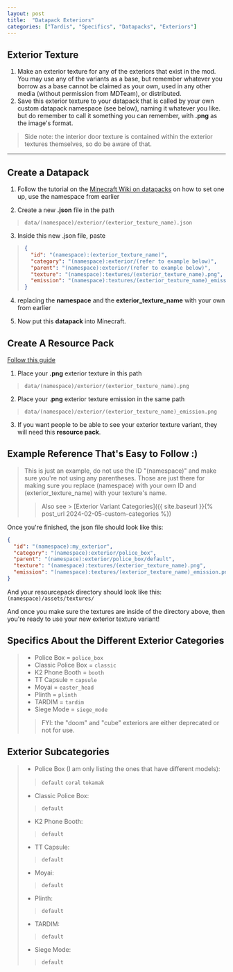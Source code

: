 ```yaml
---
layout: post
title:  "Datapack Exteriors"
categories: ["Tardis", "Specifics", "Datapacks", "Exteriors"]
---
```


## Exterior Texture
1. Make an exterior texture for any of the exteriors that exist in the mod. You may use any of the variants as a base, but remember whatever you borrow as a base cannot be claimed as your own, used in any other media (without permission from MDTeam), or distributed.
2. Save this exterior texture to your datapack that is called by your own custom datapack namespace (see below), naming it whatever you like. but do remember to call it something you can remember, with **.png** as the image's format.
> Side note: the interior door texture is contained within the exterior textures themselves, so do be aware of that.

---

## Create a Datapack
1. Follow the tutorial on the [Minecraft Wiki on datapacks](https://minecraft.wiki/w/Data_pack) on how to set one up, use the namespace from earlier

2. Create a new **.json** file in the path

> `data/(namespace)/exterior/(exterior_texture_name).json`

3. Inside this new .json file, paste

> ```json
> {
>   "id": "(namespace):(exterior_texture_name)",
>   "category": "(namespace):exterior/(refer to example below)",
>   "parent": "(namespace):exterior/(refer to example below)",
>   "texture": "(namespace):textures/(exterior_texture_name).png",
>   "emission": "(namespace):textures/(exterior_texture_name)_emission.png"
> }
> ```

4. replacing the **namespace** and the **exterior_texture_name** with your own from earlier

5. Now put this **datapack** into Minecraft.

## Create A Resource Pack
[Follow this guide](https://minecraft.wiki/w/Tutorials/Creating_a_resource_pack)

1. Place your **.png** exterior texture in this path

> `data/(namespace)/exterior/(exterior_texture_name).png`

2. Place your .**png** exterior texture emission in the same path

> `data/(namespace)/exterior/(exterior_texture_name)_emission.png`

3. If you want people to be able to see your exterior texture variant, they will need this **resource pack**.

## Example Reference That's Easy to Follow :)
> This is just an example, do not use the ID "(namespace)" and make sure you're not using any parentheses. Those are just there for making sure you replace (namespace) with your own ID and (exterior_texture_name) with your texture's name.
>> Also see > [Exterior Variant Categories]({{ site.baseurl }}{% post_url 2024-02-05-custom-categories %})

Once you're finished, the json file should look like this:
```json
{
  "id": "(namespace):my_exterior",
  "category": "(namespace):exterior/police_box",
  "parent": "(namespace):exterior/police_box/default",
  "texture": "(namespace):textures/(exterior_texture_name).png",
  "emission": "(namespace):textures/(exterior_texture_name)_emission.png"
}
```
And your resourcepack directory should look like this:
```(namespace)/assets/textures/```

And once you make sure the textures are inside of the directory above, then you're ready to use your new exterior texture variant!

## Specifics About the Different Exterior Categories
> - Police Box = `police_box`
> - Classic Police Box = `classic`
> - K2 Phone Booth = `booth`
> - TT Capsule = `capsule`
> - Moyai = `easter_head`
> - Plinth = `plinth`
> - TARDIM = `tardim`
> - Siege Mode = `siege_mode`
> > FYI: the "doom" and "cube" exteriors are either deprecated or not for use.

## Exterior Subcategories
> - Police Box (I am only listing the ones that have different models):
> > `default`
> > `coral`
> > `tokamak`
> - Classic Police Box:
> > `default`
> - K2 Phone Booth:
> > `default`
> - TT Capsule:
> > `default`
> - Moyai:
> > `default`
> - Plinth:
> >`default`
> - TARDIM:
> > `default`
> - Siege Mode:
> > `default`